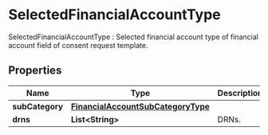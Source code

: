 

# SelectedFinancialAccountType

SelectedFinancialAccountType : Selected financial account type of financial account field of consent request template.

## Properties

| Name | Type | Description | Notes |
|------------ | ------------- | ------------- | -------------|
|**subCategory** | [**FinancialAccountSubCategoryType**](FinancialAccountSubCategoryType.md) |  |  [optional] |
|**drns** | **List&lt;String&gt;** | DRNs. |  |



